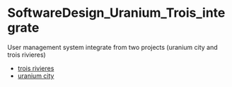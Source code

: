 # SoftwareDesign_Uranium_Trois_integrate
User management system integrate from two projects (uranium city and trois rivieres)
- [trois rivieres](https://github.com/NhatPham123tm/SoftwareDesign_Project)
- [uranium city](https://github.com/schalpin/4353-Project/tree/develop2)
